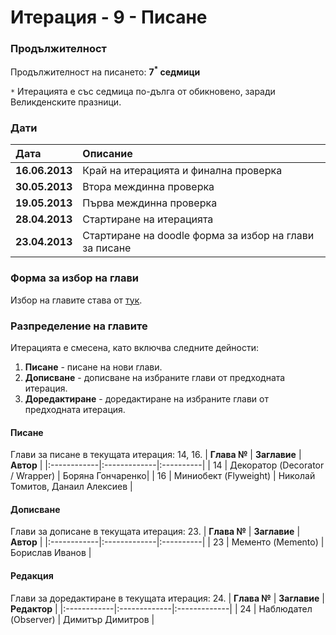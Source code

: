 # Итерация - 9 - Писане #

### Продължителност ###

Продължителност на писането: **7<sup>*</sup> седмици**

`*` Итерацията е със седмица по-дълга от обикновено, заради Великденските празници.

### Дати ###

| **Дата** | **Описание** |
|:---------|:-------------|
| **16.06.2013** | Край на итерацията и финална проверка |
| **30.05.2013** | Втора междинна проверка |
| **19.05.2013** | Първа междинна проверка |
| **28.04.2013** | Стартиране на итерацията |
| **23.04.2013** | Стартиране на doodle форма за избор на глави за писане |

### Форма за избор на глави ###

Избор на главите става от [тук](http://www.doodle.com/y8dwds3edctmfgdg).


### Разпределение на главите ###
Итерацията е смесена, като включва следните дейности:
  1. **Писане** - писане на нови глави.
  1. **Дописване** - дописване на избраните глави от предходната итерация.
  1. **Доредактиране** - доредактиране на избраните глави от предходната итерация.


#### Писане ####
Глави за писане в текущата итерация: 14, 16.
| **Глава №** | **Заглавие** | **Автор** |
|:------------|:-------------|:----------|
| 14          | Декоратор (Decorator / Wrapper) | Боряна Гончаренко|
| 16          | Миниобект (Flyweight) | Николай Томитов, Данаил Алексиев |


#### Дописване ####
Глави за дописане в текущата итерация: 23.
| **Глава №** | **Заглавие** | **Автор** |
|:------------|:-------------|:----------|
| 23          | Мементо (Memento) | Борислав Иванов |
<a href='Hidden comment: 
|| 6 || Абстрактна фабрика (Abstract Factory)  || Иван Кадийски ||
|| 15 || Фасада (Facade)  || Радослав Иванов ||
'></a>


#### Редакция ####
Глави за доредактиране в текущата итерация: 24.
| **Глава №** | **Заглавие** | **Редактор** |
|:------------|:-------------|:-------------|
| 24          | Наблюдател (Observer)  | Димитър Димитров |